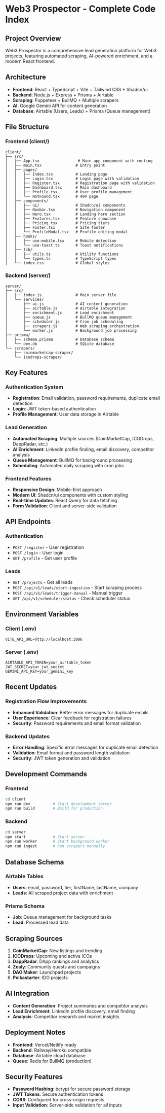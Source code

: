 # Web3 Prospector - Complete Code Index

## Project Overview
Web3 Prospector is a comprehensive lead generation platform for Web3 projects, featuring automated scraping, AI-powered enrichment, and a modern React frontend.

## Architecture
- **Frontend**: React + TypeScript + Vite + Tailwind CSS + Shadcn/ui
- **Backend**: Node.js + Express + Prisma + Airtable
- **Scraping**: Puppeteer + BullMQ + Multiple scrapers
- **AI**: Google Gemini API for content generation
- **Database**: Airtable (Users, Leads) + Prisma (Queue management)

## File Structure

### Frontend (client/)
```
client/
├── src/
│   ├── App.tsx                 # Main app component with routing
│   ├── main.tsx               # Entry point
│   ├── pages/
│   │   ├── Index.tsx          # Landing page
│   │   ├── Login.tsx          # Login page with validation
│   │   ├── Register.tsx       # Registration page with validation
│   │   ├── Dashboard.tsx      # Main dashboard
│   │   ├── Profile.tsx        # User profile management
│   │   └── NotFound.tsx       # 404 page
│   ├── components/
│   │   ├── ui/                # Shadcn/ui components
│   │   ├── Navbar.tsx         # Navigation component
│   │   ├── Hero.tsx           # Landing hero section
│   │   ├── Features.tsx       # Feature showcase
│   │   ├── Pricing.tsx        # Pricing tiers
│   │   ├── Footer.tsx         # Site footer
│   │   └── ProfileModal.tsx   # Profile editing modal
│   ├── hooks/
│   │   ├── use-mobile.tsx     # Mobile detection
│   │   └── use-toast.ts       # Toast notifications
│   ├── lib/
│   │   ├── utils.ts           # Utility functions
│   │   └── types.ts           # TypeScript types
│   └── index.css              # Global styles
```

### Backend (server/)
```
server/
├── src/
│   ├── index.js               # Main server file
│   └── services/
│       ├── ai.js              # AI content generation
│       ├── airtable.js        # Airtable integration
│       ├── enrichment.js      # Lead enrichment
│       ├── queue.js           # BullMQ queue management
│       ├── scheduler.js       # Cron job scheduling
│       ├── scrapers.js        # Web scraping orchestration
│       └── worker.js          # Background job processing
├── prisma/
│   ├── schema.prisma          # Database schema
│   └── dev.db                 # SQLite database
└── scrapers/
    ├── coinmarketcap-scraper/
    └── icodrops-scraper/
```

## Key Features

### Authentication System
- **Registration**: Email validation, password requirements, duplicate email detection
- **Login**: JWT token-based authentication
- **Profile Management**: User data storage in Airtable

### Lead Generation
- **Automated Scraping**: Multiple sources (CoinMarketCap, ICODrops, DappRadar, etc.)
- **AI Enrichment**: LinkedIn profile finding, email discovery, competitor analysis
- **Queue Management**: BullMQ for background processing
- **Scheduling**: Automated daily scraping with cron jobs

### Frontend Features
- **Responsive Design**: Mobile-first approach
- **Modern UI**: Shadcn/ui components with custom styling
- **Real-time Updates**: React Query for data fetching
- **Form Validation**: Client and server-side validation

## API Endpoints

### Authentication
- `POST /register` - User registration
- `POST /login` - User login
- `GET /profile` - Get user profile

### Leads
- `GET /projects` - Get all leads
- `POST /api/v1/leads/start-ingestion` - Start scraping process
- `POST /api/v1/leads/trigger-manual` - Manual trigger
- `GET /api/v1/scheduler/status` - Check scheduler status

## Environment Variables

### Client (.env)
```
VITE_API_URL=http://localhost:3006
```

### Server (.env)
```
AIRTABLE_API_TOKEN=your_airtable_token
JWT_SECRET=your_jwt_secret
GEMINI_API_KEY=your_gemini_key
```

## Recent Updates

### Registration Flow Improvements
- **Enhanced Validation**: Better error messages for duplicate emails
- **User Experience**: Clear feedback for registration failures
- **Security**: Password requirements and email format validation

### Backend Updates
- **Error Handling**: Specific error messages for duplicate email detection
- **Validation**: Email format and password length validation
- **Security**: JWT token generation and validation

## Development Commands

### Frontend
```bash
cd client
npm run dev          # Start development server
npm run build        # Build for production
```

### Backend
```bash
cd server
npm start            # Start server
npm run worker       # Start background worker
npm run ingest       # Run scrapers manually
```

## Database Schema

### Airtable Tables
- **Users**: email, password, tier, firstName, lastName, company
- **Leads**: All scraped project data with enrichment

### Prisma Schema
- **Job**: Queue management for background tasks
- **Lead**: Processed lead data

## Scraping Sources
1. **CoinMarketCap**: New listings and trending
2. **ICODrops**: Upcoming and active ICOs
3. **DappRadar**: DApp rankings and analytics
4. **Zealy**: Community quests and campaigns
5. **DAO Maker**: Launchpad projects
6. **Polkastarter**: IDO projects

## AI Integration
- **Content Generation**: Project summaries and competitor analysis
- **Lead Enrichment**: LinkedIn profile discovery, email finding
- **Analysis**: Competitor research and market insights

## Deployment Notes
- **Frontend**: Vercel/Netlify ready
- **Backend**: Railway/Heroku compatible
- **Database**: Airtable cloud database
- **Queue**: Redis for BullMQ (production)

## Security Features
- **Password Hashing**: bcrypt for secure password storage
- **JWT Tokens**: Secure authentication tokens
- **CORS**: Configured for cross-origin requests
- **Input Validation**: Server-side validation for all inputs
